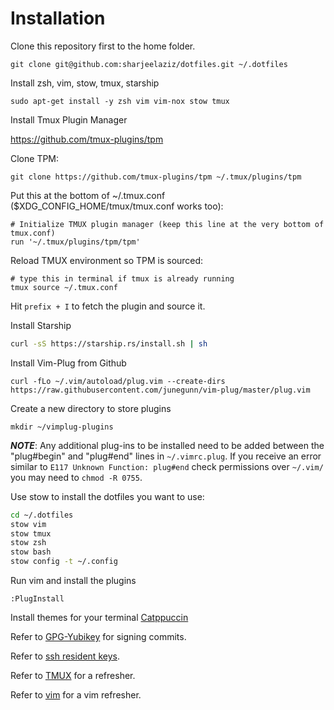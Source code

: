 # Installation

Clone this repository first to the home folder.

```command
git clone git@github.com:sharjeelaziz/dotfiles.git ~/.dotfiles
```

Install zsh, vim, stow, tmux, starship

```command
sudo apt-get install -y zsh vim vim-nox stow tmux
```

Install Tmux Plugin Manager

<https://github.com/tmux-plugins/tpm>

Clone TPM:

```command
git clone https://github.com/tmux-plugins/tpm ~/.tmux/plugins/tpm
```

Put this at the bottom of ~/.tmux.conf ($XDG_CONFIG_HOME/tmux/tmux.conf works too):

```text
# Initialize TMUX plugin manager (keep this line at the very bottom of tmux.conf)
run '~/.tmux/plugins/tpm/tpm'
```

Reload TMUX environment so TPM is sourced:

```command
# type this in terminal if tmux is already running
tmux source ~/.tmux.conf
```

Hit `prefix + I` to fetch the plugin and source it.

Install Starship

```bash
curl -sS https://starship.rs/install.sh | sh
```

Install Vim-Plug from Github

```command
curl -fLo ~/.vim/autoload/plug.vim --create-dirs https://raw.githubusercontent.com/junegunn/vim-plug/master/plug.vim
```

Create a new directory to store plugins

```command
mkdir ~/vimplug-plugins
```

**_NOTE_**:
Any additional plug-ins to be installed need to be added between the "plug#begin" and "plug#end" lines in `~/.vimrc.plug`. If you receive an error similar to `E117 Unknown Function: plug#end` check permissions over `~/.vim/` you may need to `chmod -R 0755`.


Use stow to install the dotfiles you want to use:

```bash
cd ~/.dotfiles
stow vim
stow tmux
stow zsh
stow bash
stow config -t ~/.config
```

Run vim and install the plugins

```command
:PlugInstall
```

Install themes for your terminal [Catppuccin](https://github.com/catppuccin)

Refer to [GPG-Yubikey](gpg-yubikey.md) for signing commits.

Refer to [ssh resident keys](resident-keys.md).

Refer to [TMUX](TMUX.md) for a refresher.

Refer to [vim](vim.md) for a vim refresher.
